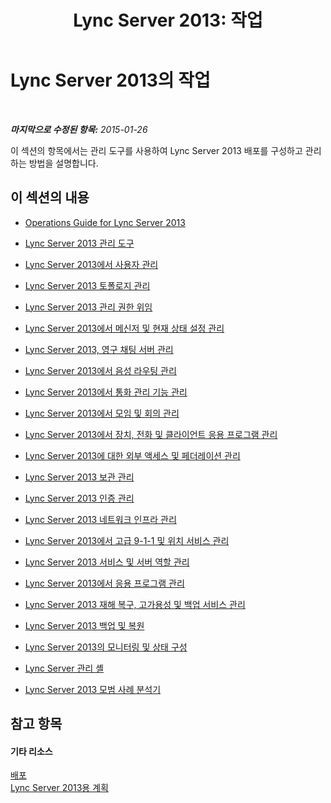 ﻿---
title: 'Lync Server 2013: 작업'
TOCTitle: 작업
ms:assetid: 528db561-0efe-4e55-8547-9f3836993f2d
ms:mtpsurl: https://technet.microsoft.com/ko-kr/library/Gg398344(v=OCS.15)
ms:contentKeyID: 49303626
ms.date: 08/10/2015
mtps_version: v=OCS.15
ms.translationtype: HT
---

# Lync Server 2013의 작업

 

_**마지막으로 수정된 항목:** 2015-01-26_

이 섹션의 항목에서는 관리 도구를 사용하여 Lync Server 2013 배포를 구성하고 관리하는 방법을 설명합니다.

## 이 섹션의 내용

  - [Operations Guide for Lync Server 2013](lync-server-2013-operations-guide.md)

  - [Lync Server 2013 관리 도구](lync-server-2013-lync-server-administrative-tools.md)

  - [Lync Server 2013에서 사용자 관리](lync-server-2013-managing-users-in-lync-server.md)

  - [Lync Server 2013 토폴로지 관리](lync-server-2013-managing-the-lync-server-topology.md)

  - [Lync Server 2013 관리 권한 위임](lync-server-2013-delegating-administrative-control-of-lync-server.md)

  - [Lync Server 2013에서 메신저 및 현재 상태 설정 관리](lync-server-2013-managing-im-and-presence-settings.md)

  - [Lync Server 2013, 영구 채팅 서버 관리](managing-lync-server-2013-persistent-chat-server.md)

  - [Lync Server 2013에서 음성 라우팅 관리](lync-server-2013-managing-voice-routing.md)

  - [Lync Server 2013에서 통화 관리 기능 관리](lync-server-2013-managing-call-management-features.md)

  - [Lync Server 2013에서 모임 및 회의 관리](lync-server-2013-managing-meetings-and-conferences.md)

  - [Lync Server 2013에서 장치, 전화 및 클라이언트 응용 프로그램 관리](lync-server-2013-managing-devices-phones-and-client-applications.md)

  - [Lync Server 2013에 대한 외부 액세스 및 페더레이션 관리](lync-server-2013-managing-federation-and-external-access-to-lync-server-2013.md)

  - [Lync Server 2013 보관 관리](lync-server-2013-managing-archiving.md)

  - [Lync Server 2013 인증 관리](lync-server-2013-managing-lync-server-authentication.md)

  - [Lync Server 2013 네트워크 인프라 관리](lync-server-2013-managing-the-lync-server-2013-network-infrastructure.md)

  - [Lync Server 2013에서 고급 9-1-1 및 위치 서비스 관리](lync-server-2013-managing-enhanced-9-1-1-and-the-location-service.md)

  - [Lync Server 2013 서비스 및 서버 역할 관리](lync-server-2013-managing-lync-server-services-and-server-roles.md)

  - [Lync Server 2013에서 응용 프로그램 관리](lync-server-2013-managing-applications.md)

  - [Lync Server 2013 재해 복구, 고가용성 및 백업 서비스 관리](lync-server-2013-managing-lync-server-disaster-recovery-high-availability-and-backup-service.md)

  - [Lync Server 2013 백업 및 복원](lync-server-2013-backing-up-and-restoring-lync-server.md)

  - [Lync Server 2013의 모니터링 및 상태 구성](lync-server-2013-monitoring-and-health-configuration.md)

  - [Lync Server 관리 셸](lync-server-2013-lync-server-management-shell.md)

  - [Lync Server 2013 모범 사례 분석기](lync-server-2013-lync-server-best-practices-analyzer.md)

## 참고 항목

#### 기타 리소스

[배포](lync-server-2013-deployment.md)  
[Lync Server 2013용 계획](lync-server-2013-planning.md)

